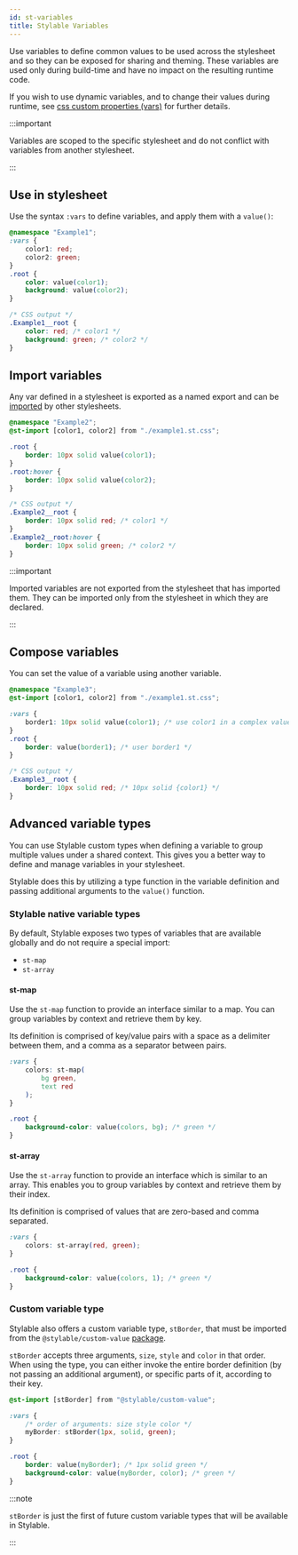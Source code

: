 ```yaml
---
id: st-variables
title: Stylable Variables
---
```


Use variables to define common values to be used across the stylesheet and so they can be exposed for sharing and theming.
These variables are used only during build-time and have no impact on the resulting runtime code.

If you wish to use dynamic variables, and to change their values during runtime, see [css custom properties (vars)](./css-vars.md) for further details.

:::important

Variables are scoped to the specific stylesheet and do not conflict with variables from another stylesheet.

:::

## Use in stylesheet

Use the syntax `:vars` to define variables, and apply them with a `value()`:

```css
@namespace "Example1";
:vars {
    color1: red;
    color2: green;
}
.root {
    color: value(color1);
    background: value(color2);
}
```

```css
/* CSS output */
.Example1__root {
    color: red; /* color1 */
    background: green; /* color2 */
}
```

## Import variables

Any var defined in a stylesheet is exported as a named export and can be [imported](./imports.md) by other stylesheets.

```css
@namespace "Example2";
@st-import [color1, color2] from "./example1.st.css";

.root {
    border: 10px solid value(color1);
}
.root:hover {
    border: 10px solid value(color2);
}
```

```css
/* CSS output */
.Example2__root {
    border: 10px solid red; /* color1 */
}
.Example2__root:hover {
    border: 10px solid green; /* color2 */
}
```

:::important

Imported variables are not exported from the stylesheet that has imported them. They can be imported only from the stylesheet in which they are declared.

:::

## Compose variables

You can set the value of a variable using another variable.

```css
@namespace "Example3";
@st-import [color1, color2] from "./example1.st.css";

:vars {
    border1: 10px solid value(color1); /* use color1 in a complex value */
}
.root {
    border: value(border1); /* user border1 */
}
```

```css
/* CSS output */
.Example3__root {
    border: 10px solid red; /* 10px solid {color1} */
}
```

## Advanced variable types
You can use Stylable custom types when defining a variable to group multiple values under a shared context. This gives you a better way to define and manage variables in your stylesheet. 

Stylable does this by utilizing a type function in the variable definition and passing additional arguments to the `value()` function.

### Stylable native variable types
By default, Stylable exposes two types of variables that are available globally and do not require a special import:
* `st-map`  
* `st-array`

#### st-map
Use the `st-map` function to provide an interface similar to a map. You can group variables by context and retrieve them by key.

Its definition is comprised of key/value pairs with a space as a delimiter between them, and a comma as a separator between pairs.

```css
:vars {
    colors: st-map(
        bg green,
        text red
    );
}

.root {
    background-color: value(colors, bg); /* green */
}
```

#### st-array
Use the `st-array` function to provide an interface which is similar to an array. This enables you to group variables by context and retrieve them by their index. 

Its definition is comprised of values that are zero-based and comma separated.

```css
:vars {
    colors: st-array(red, green);
}

.root {
    background-color: value(colors, 1); /* green */
}
```

### Custom variable type

Stylable also offers a custom variable type, `stBorder`, that must be imported from the `@stylable/custom-value` [package](https://github.com/wix/stylable/tree/master/packages/custom-value).

`stBorder` accepts three arguments, `size`, `style` and `color` in that order. When using the type, you can either invoke the entire border definition (by not passing an additional argument), or specific parts of it, according to their key.

```css
@st-import [stBorder] from "@stylable/custom-value";

:vars {
    /* order of arguments: size style color */
    myBorder: stBorder(1px, solid, green);
}

.root {
    border: value(myBorder); /* 1px solid green */
    background-color: value(myBorder, color); /* green */
}
```

:::note

`stBorder` is just the first of future custom variable types that will be available in Stylable.

:::
